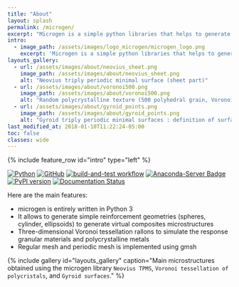 ```yaml
---
title: "About"
layout: splash
permalink: /microgen/
excerpt: "Microgen is a simple python libraries that helps to generate and mesh Representative Unit Cells"
intro:
  - image_path: /assets/images/logo_microgen/microgen_logo.png
    excerpt: 'Microgen is a simple python libraries that helps to generate and mesh Representative Unit Cells.'
layouts_gallery:
  - url: /assets/images/about/neovius_sheet.png
    image_path: /assets/images/about/neovius_sheet.png
    alt: "Neovius triply periodic minimal surface (sheet part)"
  - url: /assets/images/about/voronoi500.png
    image_path: /assets/images/about/voronoi500.png
    alt: "Random polycrystalline texture (500 polyhedral grain, Voronoi tesselation)"
  - url: /assets/images/about/gyroid_points.png
    image_path: /assets/images/about/gyroid_points.png
    alt: "Gyroid triply periodic minimal surfaces : definition of surfaces"
last_modified_at: 2018-01-10T11:22:24-05:00
toc: false
classes: wide
---
```


{% include feature_row id="intro" type="left" %}

[![Python](https://img.shields.io/badge/python-3670A0?style=for-the-badge&logo=python&logoColor=ffdd54)](https://www.python.org/)
[![GitHub](https://img.shields.io/badge/github-%23121011.svg?style=for-the-badge&logo=github&logoColor=white)](https://github.com/3MAH/microgen)
[![build-and-test workflow](https://github.com/3MAH/microgen/actions/workflows/build-and-test.yml/badge.svg)](https://github.com/3MAH/microgen)
[![Anaconda-Server Badge](https://anaconda.org/set3mah/microgen/badges/installer/conda.svg)](https://conda.anaconda.org/set3mah)
[![PyPI version](https://badge.fury.io/py/microgen.svg)](https://pypi.org/project/microgen/1.0/)
[![Documentation Status](https://readthedocs.org/projects/microgen/badge/?version=latest)](https://microgen.readthedocs.io/en/latest/?badge=latest)

Here are the main features:

* microgen is entirely written in Python 3
* It allows to generate simple reinforcement geometries (spheres, cylinder, ellipsoids) to generate virtual composites microstructures
* Three-dimensional Voronoi tessellation rallons to simulate the response granular materials and polycrystalline metals
* Regular mesh and periodic mesh is implemented using gmsh

{% include gallery id="layouts_gallery" caption="Main microstructures obtained using the microgen library `Neovius TPMS`, `Voronoi tessellation of polycristals`, and `Gyroid surfaces`." %}
